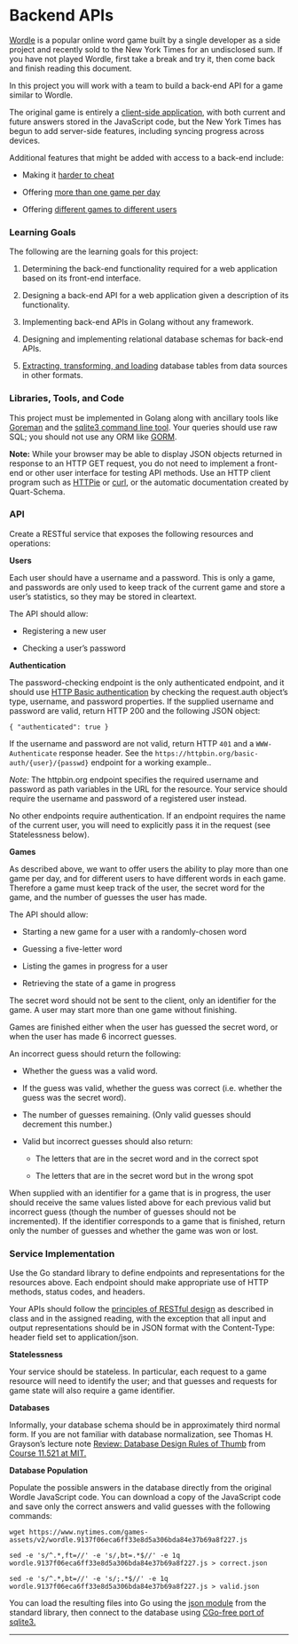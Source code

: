 # Backend APIs

[Wordle][1] is a popular online word game built by a single developer as a side project and recently sold to the New York Times for an undisclosed sum. If you have not played Wordle, first take a break and try it, then come back and finish reading this document.

In this project you will work with a team to build a back-end API for a game similar to Wordle.

The original game is entirely a [client-side application][2], with both current and future answers stored in the JavaScript code, but the New York Times has begun to add server-side features, including syncing progress across devices.

Additional features that might be added with access to a back-end include:

+ Making it [harder to cheat][3]

+ Offering [more than one game per day][4]

+ Offering [different games to different users][5]

### Learning Goals

The following are the learning goals for this project:

1. Determining the back-end functionality required for a web application based on its front-end interface.

2. Designing a back-end API for a web application given a description of its functionality.

3. Implementing back-end APIs in Golang without any framework.

4. Designing and implementing relational database schemas for back-end APIs.

5. [Extracting, transforming, and loading][6] database tables from data sources in other formats.


### Libraries, Tools, and Code

This project must be implemented in Golang along with ancillary tools like [Goreman][7] and the [sqlite3 command line tool][8]. Your queries should use raw SQL; you should not use any ORM like [GORM][9].

**Note:** While your browser may be able to display JSON objects returned in response to an HTTP GET request, you do not need to implement a front-end or other user interface for testing API methods. Use an HTTP client program such as [HTTPie][10] or [curl][11], or the automatic documentation created by Quart-Schema.


### API

Create a RESTful service that exposes the following resources and operations:

**Users**

Each user should have a username and a password. This is only a game, and passwords are only used to keep track of the current game and store a user’s statistics, so they may be stored in cleartext.

The API should allow:

+ Registering a new user

+ Checking a user’s password

**Authentication**

The password-checking endpoint is the only authenticated endpoint, and it should use [HTTP Basic authentication][12] by checking the request.auth object’s type, username, and password properties. If the supplied username and password are valid, return HTTP 200 and the following JSON object:

  ```
  { "authenticated": true }
  ```

If the username and password are not valid, return HTTP `401` and a `WWW-Authenticate` response header. See the `https://httpbin.org/basic-auth/{user}/{passwd}` endpoint for a working example..

*Note:* The httpbin.org endpoint specifies the required username and password as path variables in the URL for the resource. Your service should require the username and password of a registered user instead.

No other endpoints require authentication. If an endpoint requires the name of the current user, you will need to explicitly pass it in the request (see Statelessness below).

**Games**

As described above, we want to offer users the ability to play more than one game per day, and for different users to have different words in each game. Therefore a game must keep track of the user, the secret word for the game, and the number of guesses the user has made.

The API should allow:

+ Starting a new game for a user with a randomly-chosen word

+ Guessing a five-letter word

+ Listing the games in progress for a user

+ Retrieving the state of a game in progress

The secret word should not be sent to the client, only an identifier for the game. A user may start more than one game without finishing.

Games are finished either when the user has guessed the secret word, or when the user has made 6 incorrect guesses.

An incorrect guess should return the following:

+ Whether the guess was a valid word.

+ If the guess was valid, whether the guess was correct (i.e. whether the guess was the secret word).

+ The number of guesses remaining. (Only valid guesses should decrement this number.)

+ Valid but incorrect guesses should also return:

  + The letters that are in the secret word and in the correct spot

  + The letters that are in the secret word but in the wrong spot


When supplied with an identifier for a game that is in progress, the user should receive the same values listed above for each previous valid but incorrect guess (though the number of guesses should not be incremented). If the identifier corresponds to a game that is finished, return only the number of guesses and whether the game was won or lost.

### Service Implementation

Use the Go standard library to define endpoints and representations for the resources above. Each endpoint should make appropriate use of HTTP methods, status codes, and headers.

Your APIs should follow the [principles of RESTful design][13] as described in class and in the assigned reading, with the exception that all input and output representations should be in JSON format with the Content-Type: header field set to application/json.

**Statelessness**

Your service should be stateless. In particular, each request to a game resource will need to identify the user; and that guesses and requests for game state will also require a game identifier.

**Databases**

Informally, your database schema should be in approximately third normal form. If you are not familiar with database normalization, see Thomas H. Grayson’s lecture note [Review: Database Design Rules of Thumb][14] from [Course 11.521 at MIT.][15]

**Database Population**

Populate the possible answers in the database directly from the original Wordle JavaScript code. You can download a copy of the JavaScript code and save only the correct answers and valid guesses with the following commands:

  ```
  wget https://www.nytimes.com/games-assets/v2/wordle.9137f06eca6ff33e8d5a306bda84e37b69a8f227.js
  ```

  ```
  sed -e 's/^.*,ft=//' -e 's/,bt=.*$//' -e 1q wordle.9137f06eca6ff33e8d5a306bda84e37b69a8f227.js > correct.json
  ```

  ```
  sed -e 's/^.*,bt=//' -e 's/;.*$//' -e 1q wordle.9137f06eca6ff33e8d5a306bda84e37b69a8f227.js > valid.json
  ```

You can load the resulting files into Go using the [json module][16] from the standard library, then connect to the database using [CGo-free port of sqlite3.][17]


---


[1]: https://www.nytimes.com/games/wordle/index.html
[2]: https://www.theverge.com/2022/2/1/22912711/wordle-web-save-download-webpage-local-personal
[3]: https://www.pcworld.com/article/606109/how-to-cheat-at-wordle.html
[4]: https://lifehacker.com/finally-there-s-a-way-to-play-wordle-more-than-once-a-1848426643
[5]: https://www.cnet.com/culture/internet/why-wordle-had-two-different-answers-in-one-day/
[6]: https://en.wikipedia.org/wiki/Extract,_transform,_load
[7]: https://github.com/mattn/goreman
[8]: https://zetcode.com/db/sqlite/tool/
[9]: https://gorm.io
[10]: https://httpie.io
[11]: https://curl.se
[12]: https://en.wikipedia.org/wiki/Basic_access_authentication#Protocol
[13]: https://www.restapitutorial.com/lessons/restquicktips.html
[14]: http://web.mit.edu/11.521/www/lectures/lecture10/lec_data_design.html#Database_Design_Rules_of_Thumb
[15]: http://web.mit.edu/11.521/www/index.html
[16]: https://pkg.go.dev/encoding/json
[17]: https://pkg.go.dev/modernc.org/sqlite#section-readme
